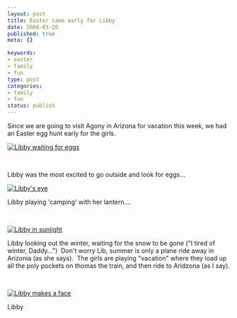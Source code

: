 ```yaml
--- 
layout: post
title: Easter came early for Libby
date: 2008-03-20
published: true
meta: {}

keywords: 
- easter
- family
- fun
type: post
categories: 
- family
- fun
status: publish
---
```



Since we are going to visit Agony in Arizona for vacation this week, we had an Easter egg hunt early for the girls.

  

[![Libby waiting for eggs](http://media.eick.us/2011/05/2346096021_a9436d7778.jpg)](http://www.flickr.com/photos/19429588@N00/2346096021/ "Libby waiting for eggs")

  

 

  

Libby was the most excited to go outside and look for eggs...

  

[![Libby's eye](http://media.eick.us/2011/05/2346919726_d183d50a57.jpg)](http://www.flickr.com/photos/19429588@N00/2346919726/ "Libby's eye")

  

Libby playing 'camping' with her lantern....

  

 

  

[![Libby in sunlight](http://media.eick.us/2011/05/2346087855_25dd5c4dcd.jpg)](http://www.flickr.com/photos/19429588@N00/2346087855/ "Libby in sunlight")

  

Libby looking out the winter, waiting for the snow to be gone ("I tired of winter, Daddy...")  Don't worry Lib, summer is only a plane ride away in Arizonia (as she says).  The girls are playing "vacation" where they load up all the poly pockets on thomas the train, and then ride to Aridzona (as I say).

  

 

  

[![Libby makes a face](http://media.eick.us/2011/05/2346109097_d9d1db31e6.jpg)](http://www.flickr.com/photos/19429588@N00/2346109097/ "Libby makes a face")

  

Libby

